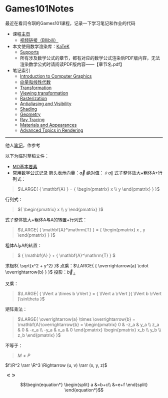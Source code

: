 # Games101Notes
最近在看闫令琪的Games101课程，记录一下学习笔记和作业的代码

+ 课程[主页](https://sites.cs.ucsb.edu/~lingqi/teaching/games101.html)
    + [视频链接（BIlibili）](https://www.bilibili.com/video/BV1X7411F744?from=search&seid=15862813116742549159)
+ 本文使用数学渲染库：[KaTeK](https://katex.org/)
    + [Supports](https://katex.org/docs/supported.html)
    + 所有涉及数学公式的章节，都有对应的数学公式渲染后PDF版内容，无法渲染数学公式时请阅读PDF版内容——【章节名.pdf】
+ 笔记索引
    + [Introduction to Computer Graphics](./Notes/1_introduction/Introduction_to_Computer_Graphics.md)
    + [向量和线性代数](./Notes/2_向量和线性代数/Introduction_to_Linear_Algebra.md)
    + [Transformation](./Notes/3_Transformation/Transformation.md)
    + [Viewing transformation](./Notes/4_Viewing_transformation/Viewing_transformation.md)
    + [Rasterization](./Notes/5_Rasterization/Rasterization.md)
    + [Antialiasing and Visibility](./Notes/6_Antialiasing_and_Visibility/Antialiasing_and_Visibility.md)
    + [Shading](./Notes/7_8_9_Shading/Shading.md)
    + [Geometry](./Notes/10_11_12_Geometry/Geometry.md)
    + [Ray Tracing](./Notes/13_14_15_16_Ray_Tracing/Ray_Tracing.md)
    + [Materials and Appearances](./Notes/17_Materials_and_Appearances/Materials_and_Appearances.md)
    + [Advanced Topics in Rendering](./Notes/18_Advanced_Topics_in_Rendering/Advanced_Topics_in_Rendering.md)
****
他人[笔记](https://blog.csdn.net/qq_38065509)，作参考

以下为临时草稿文件：
+ [MD基本要素](https://shd101wyy.github.io/markdown-preview-enhanced/#/zh-cn/markdown-basics)
+ 常用数学公式记录
箭头表示向量：$\overrightarrow{a}$
绝对值：$\lVert a \rVert$
式子整体放大+粗体A+行列式：
>$\LARGE{
    { \mathbf{A} }
    = { \begin{pmatrix} x \\ y \end{pmatrix} }
}$

行列式：
>${ \begin{pmatrix} x \\ y \end{pmatrix} }$

式子整体放大+粗体A与A的转置+行列式：
>$\LARGE{
    { \mathbf{A}^\mathrm{T} }
    = { \begin{pmatrix} x , y \end{pmatrix} }
}$

粗体A与A的转置：
>$
    { \mathbf{A} } + { \mathbf{A}^\mathrm{T} }
$

求根${ \sqrt{x^2 + y^2} }$
点乘：$\LARGE{ { \overrightarrow{a} \cdot \overrightarrow{b} } }$
投影：$\overrightarrow{b}_\perp$

叉乘：
>$\LARGE{
    { \lVert a \times b \rVert }
    = { \lVert a \rVert }{ \lVert b \rVert }\sin\theta
}$

矩阵乘法：
>$\LARGE{
    \overrightarrow{a} \times \overrightarrow{b}
    = \mathbf{A}\overrightarrow{b}
    = \begin{pmatrix} 0 & -z_a & y_a \\ z_a & 0 & -x_a \\ -y_a & x_a & 0 \end{pmatrix} \begin{pmatrix} x_b \\ y_b \\ z_b \end{pmatrix}
}$

不等于：
> $M \not = P$

$f:\R^2 \rarr \R^3 \Rightarrow (u, v) \rarr (x, y, z)$

$\eqslantless \eqslantgtr$

$$\begin{equation*} \begin{split}
a 
&=b+c\\
&=e+f
\end{split} \end{equation*}$$